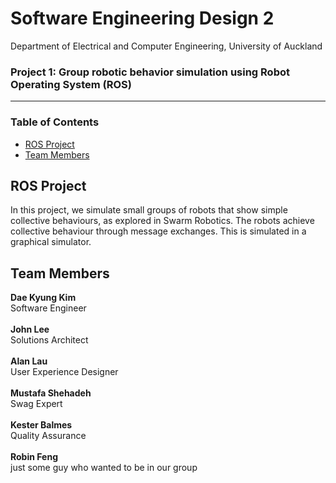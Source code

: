 # Software Engineering Design 2
Department of Electrical and Computer Engineering, University of Auckland
### Project 1: Group robotic behavior simulation using Robot Operating System (ROS)

<hr/>

### Table of Contents
* [ROS Project](#about)
* [Team Members](#team-members)

## <a name="about"></a>ROS Project
In this project, we simulate small groups of robots that show simple collective behaviours, as explored in Swarm Robotics. The robots achieve collective behaviour through message exchanges. This is simulated in a graphical simulator.

## <a name="team-members"></a>Team Members
<strong>Dae Kyung Kim</strong><br/>
Software Engineer<br/><br/>
<strong>John Lee</strong><br/>
Solutions Architect<br/><br/>
<strong>Alan Lau</strong><br/>
User Experience Designer<br/><br/>
<strong>Mustafa Shehadeh</strong><br/>
Swag Expert<br/><br/>
<strong>Kester Balmes</strong><br/>
Quality Assurance<br/><br/>
<strong>Robin Feng</strong><br/>
just some guy who wanted to be in our group
